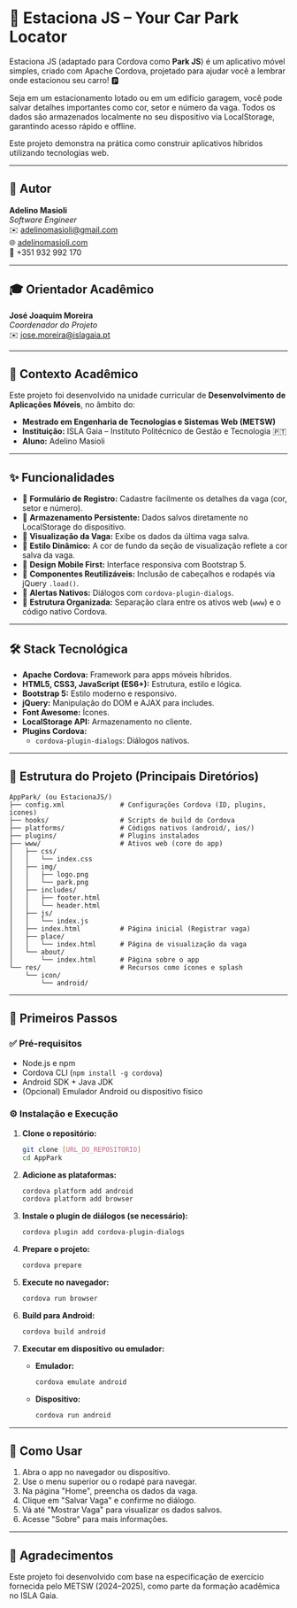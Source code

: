 # 🚗 Estaciona JS – Your Car Park Locator

Estaciona JS (adaptado para Cordova como **Park JS**) é um aplicativo móvel simples, criado com Apache Cordova, projetado para ajudar você a lembrar onde estacionou seu carro! 🅿️

Seja em um estacionamento lotado ou em um edifício garagem, você pode salvar detalhes importantes como cor, setor e número da vaga. Todos os dados são armazenados localmente no seu dispositivo via LocalStorage, garantindo acesso rápido e offline.

Este projeto demonstra na prática como construir aplicativos híbridos utilizando tecnologias web.

---

## 👤 Autor

**Adelino Masioli**  
*Software Engineer*  
✉️ adelinomasioli@gmail.com  
🌐 [adelinomasioli.com](https://adelinomasioli.com)  
📱 +351 932 992 170  

---

## 🎓 Orientador Acadêmico

**José Joaquim Moreira**  
*Coordenador do Projeto*  
✉️ jose.moreira@islagaia.pt  

---

## 🏫 Contexto Acadêmico

Este projeto foi desenvolvido na unidade curricular de **Desenvolvimento de Aplicações Móveis**, no âmbito do:

- **Mestrado em Engenharia de Tecnologias e Sistemas Web (METSW)**  
- **Instituição:** ISLA Gaia – Instituto Politécnico de Gestão e Tecnologia 🇵🇹  
- **Aluno:** Adelino Masioli

---

## ✨ Funcionalidades

- 📝 **Formulário de Registro:** Cadastre facilmente os detalhes da vaga (cor, setor e número).  
- 💾 **Armazenamento Persistente:** Dados salvos diretamente no LocalStorage do dispositivo.  
- 👀 **Visualização da Vaga:** Exibe os dados da última vaga salva.  
- 🎨 **Estilo Dinâmico:** A cor de fundo da seção de visualização reflete a cor salva da vaga.  
- 📱 **Design Mobile First:** Interface responsiva com Bootstrap 5.  
- 🧩 **Componentes Reutilizáveis:** Inclusão de cabeçalhos e rodapés via jQuery `.load()`.  
- 🔔 **Alertas Nativos:** Diálogos com `cordova-plugin-dialogs`.  
- 📁 **Estrutura Organizada:** Separação clara entre os ativos web (`www`) e o código nativo Cordova.

---

## 🛠️ Stack Tecnológica

- **Apache Cordova:** Framework para apps móveis híbridos.  
- **HTML5, CSS3, JavaScript (ES6+):** Estrutura, estilo e lógica.  
- **Bootstrap 5:** Estilo moderno e responsivo.  
- **jQuery:** Manipulação do DOM e AJAX para includes.  
- **Font Awesome:** Ícones.  
- **LocalStorage API:** Armazenamento no cliente.  
- **Plugins Cordova:**
  - `cordova-plugin-dialogs`: Diálogos nativos.

---

## 📂 Estrutura do Projeto (Principais Diretórios)


```
AppPark/ (ou EstacionaJS/)
├── config.xml              # Configurações Cordova (ID, plugins, ícones)
├── hooks/                  # Scripts de build do Cordova
├── platforms/              # Códigos nativos (android/, ios/)
├── plugins/                # Plugins instalados
├── www/                    # Ativos web (core do app)
│   ├── css/
│   │   └── index.css
│   ├── img/
│   │   ├── logo.png
│   │   └── park.png
│   ├── includes/
│   │   ├── footer.html
│   │   └── header.html
│   ├── js/
│   │   └── index.js
│   ├── index.html          # Página inicial (Registrar vaga)
│   ├── place/
│   │   └── index.html      # Página de visualização da vaga
│   └── about/
│       └── index.html      # Página sobre o app
└── res/                    # Recursos como ícones e splash
    └── icon/
        └── android/
```


---

## 🚀 Primeiros Passos

### ✅ Pré-requisitos

- Node.js e npm  
- Cordova CLI (`npm install -g cordova`)  
- Android SDK + Java JDK  
- (Opcional) Emulador Android ou dispositivo físico

### ⚙️ Instalação e Execução

1. **Clone o repositório:**
    ```bash
    git clone [URL_DO_REPOSITORIO]
    cd AppPark
    ```

2. **Adicione as plataformas:**
    ```bash
    cordova platform add android
    cordova platform add browser
    ```

3. **Instale o plugin de diálogos (se necessário):**
    ```bash
    cordova plugin add cordova-plugin-dialogs
    ```

4. **Prepare o projeto:**
    ```bash
    cordova prepare
    ```

5. **Execute no navegador:**
    ```bash
    cordova run browser
    ```

6. **Build para Android:**
    ```bash
    cordova build android
    ```

7. **Executar em dispositivo ou emulador:**
    - **Emulador:**
      ```bash
      cordova emulate android
      ```
    - **Dispositivo:**
      ```bash
      cordova run android
      ```

---

## 📲 Como Usar

1. Abra o app no navegador ou dispositivo.
2. Use o menu superior ou o rodapé para navegar.
3. Na página "Home", preencha os dados da vaga.
4. Clique em "Salvar Vaga" e confirme no diálogo.
5. Vá até "Mostrar Vaga" para visualizar os dados salvos.
6. Acesse "Sobre" para mais informações.

---

## 🙏 Agradecimentos

Este projeto foi desenvolvido com base na especificação de exercício fornecida pelo METSW (2024–2025), como parte da formação acadêmica no ISLA Gaia.

